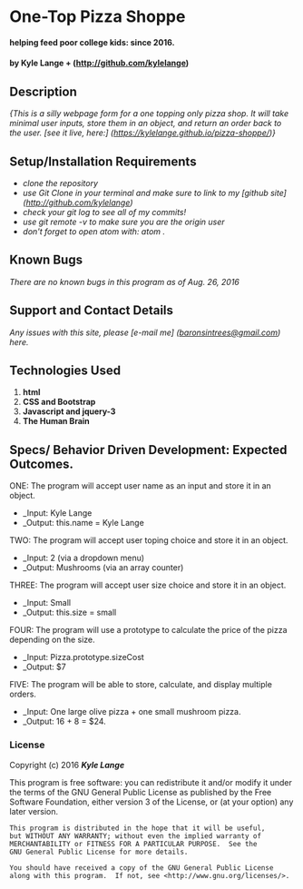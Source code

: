 # One-Top Pizza Shoppe

#### helping feed poor college kids: since 2016.

#### by Kyle Lange + (http://github.com/kylelange)

## Description

_{This is a silly webpage form for a one topping only pizza shop.  It will take minimal user inputs, store them in an object, and return an order back to the user. [see it live, here:] (https://kylelange.github.io/pizza-shoppe/)}_

## Setup/Installation Requirements

* _clone the repository_
* _use Git Clone in your terminal and make sure to link to my [github site] (http://github.com/kylelange)_
* _check your git log to see all of my commits!_
* _use git remote -v to make sure you are the origin user_
* _don't forget to open atom with: atom ._


## Known Bugs

_There are no known bugs in this program as of Aug. 26, 2016_

## Support and Contact Details

_Any issues with this site, please [e-mail me] (baronsintrees@gmail.com) here._

## Technologies Used

1. **html**
2. **CSS and Bootstrap**
3. **Javascript and jquery-3**
4. **The Human Brain**

## Specs/ Behavior Driven Development: Expected Outcomes.

ONE: The program will accept user name as an input and store it in an object.
  * _Input: Kyle Lange
  * _Output: this.name = Kyle Lange

TWO: The program will accept user toping choice and store it in an object.
  * _Input: 2 (via a dropdown menu)
  * _Output: Mushrooms (via an array counter)

THREE: The program will accept user size choice and store it in an object.
  * _Input: Small
  * _Output: this.size = small

FOUR: The program will use a prototype to calculate the price of the pizza depending on the size.
  * _Input: Pizza.prototype.sizeCost
  * _Output: $7

FIVE:  The program will be able to store, calculate, and display multiple orders.
  * _Input: One large olive pizza + one small mushroom pizza.
  * _Output: 16 + 8 = $24.

### License


Copyright (c) 2016 **_Kyle Lange_**

This program is free software: you can redistribute it and/or modify
    it under the terms of the GNU General Public License as published by
    the Free Software Foundation, either version 3 of the License, or
    (at your option) any later version.

    This program is distributed in the hope that it will be useful,
    but WITHOUT ANY WARRANTY; without even the implied warranty of
    MERCHANTABILITY or FITNESS FOR A PARTICULAR PURPOSE.  See the
    GNU General Public License for more details.

    You should have received a copy of the GNU General Public License
    along with this program.  If not, see <http://www.gnu.org/licenses/>.
